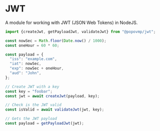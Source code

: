 # JWT

A module for working with JWT (JSON Web Tokens) in NodeJS.

```typescript
import {createJwt, getPayloadJwt, validateJwt} from "@popovmp/jwt";

const nowSec = Math.floor(Date.now() / 1000);
const oneHour = 60 * 60;

const payload = {
  "iss": "example.com",
  "iat": nowSec,
  "exp": nowSec + oneHour,
  "aud": "John",
};

// Create JWT with a key
const key = "foobar";
const jwt = await createJwt(payload, key);

// Check is the JWT valid
const isValid = await validateJwt(jwt, key);

// Gets the JWT payload
const payload = getPayloadJwt(jwt);
```
